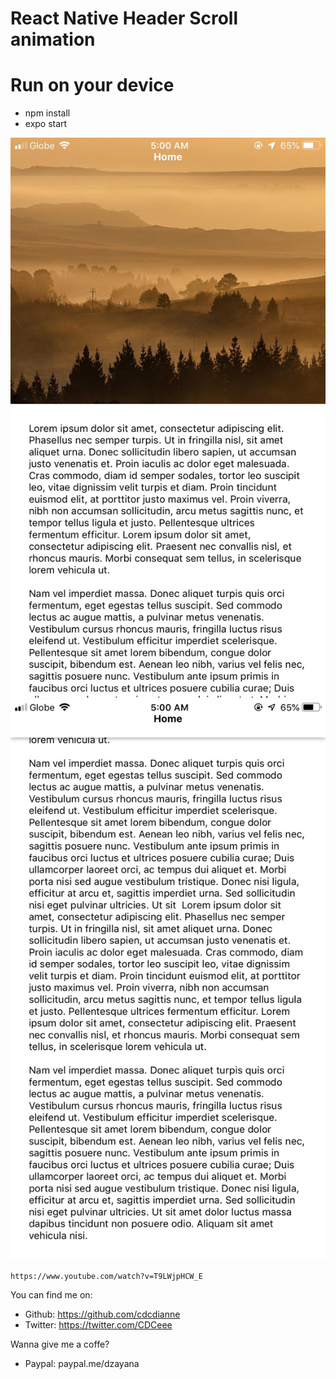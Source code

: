 # React Native Header Scroll animation

# Run on your device

- npm install
- expo start

![Image 1](image1.jpg)
![Image 2](image2.jpg)

`https://www.youtube.com/watch?v=T9LWjpHCW_E`

You can find me on:

- Github: https://github.com/cdcdianne
- Twitter: https://twitter.com/CDCeee


Wanna give me a coffe?

- Paypal: paypal.me/dzayana
